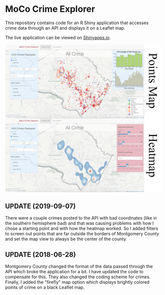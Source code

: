 # MoCo Crime Explorer
This repository contains code for an R Shiny application that accesses crime data through an API and displays it on a Leaflet map.

The live application can be viewed on <a href='https://brandonkopp.shinyapps.io/MoCo-Crime-Explorer/'>Shinyapps.io</a>.

<img src='https://github.com/brandonkopp/MoCo-Crime-Explorer/blob/master/www/Overall.png' width="700">

## UPDATE (2019-09-07)
There were a couple crimes posted to the API with bad coordinates (like in the southern hemisphere bad) and that was causing problems with how I chose a starting point and with how the heatmap worked. So I added filters to screen out points that are far outside the borders of Montgomery County and set the map view to always be the center of the county.

## UPDATE (2018-06-28)
Montgomery County changed the format of the data passed through the API which broke the application for a bit. I have updated the code to compensate for this. They also changed the coding scheme for crimes.  Finally, I added the "firefly" map option which displays brightly colored points of crime on a black Leaflet map.